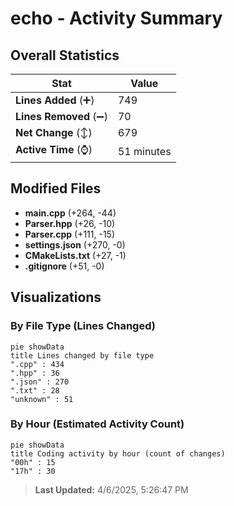# echo - Activity Summary 

## Overall Statistics

| Stat                   | Value                                                             |
| ---------------------- | ----------------------------------------------------------------- |
| **Lines Added** (➕)   | 749                                          |
| **Lines Removed** (➖) | 70                                        |
| **Net Change** (↕)    | 679                |
| **Active Time** (⌚)   | 51 minutes |


## Modified Files
- **main.cpp** (+264, -44)
- **Parser.hpp** (+26, -10)
- **Parser.cpp** (+111, -15)
- **settings.json** (+270, -0)
- **CMakeLists.txt** (+27, -1)
- **.gitignore** (+51, -0)

## Visualizations

### By File Type (Lines Changed)

```mermaid
pie showData
title Lines changed by file type
".cpp" : 434
".hpp" : 36
".json" : 270
".txt" : 28
"unknown" : 51
```

### By Hour (Estimated Activity Count)

```mermaid
pie showData
title Coding activity by hour (count of changes)
"00h" : 15
"17h" : 30
```


> **Last Updated:** 4/6/2025, 5:26:47 PM
